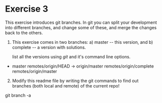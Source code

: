 # Exercise 3

This exercise introduces git branches.  In git you can split your
development into different branches, and change some of these, and
merge the changes back to the others.

1. This exercise comes in two branches: a) master -- this version, and
   b) complete -- a version with solutions.
   
   list all the versions using _git_ and it's command line options.
   
* master
  remotes/origin/HEAD -> origin/master
  remotes/origin/complete
  remotes/origin/master


2. Modify this readme file by writing the git commands to find out
   branches (both local and remote) of the current repo!

git branch -a